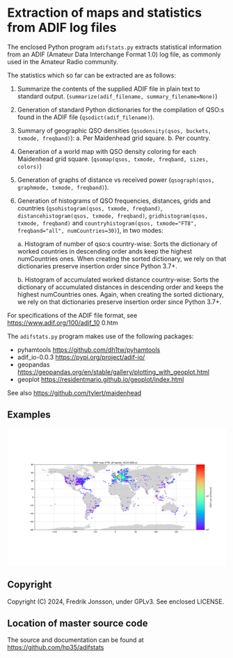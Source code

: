 # Extraction of maps and statistics from ADIF log files

The enclosed Python program `adifstats.py` extracts statistical information
from an ADIF (Amateur Data Interchange Format 1.0) log file, as commonly used
in the Amateur Radio community.

The statistics which so far can be extracted are as follows:

  1. Summarize the contents of the supplied ADIF file in plain text to standard
     output. (`summarize(adif_filename, summary_filename=None)`)

  2. Generation of standard Python dictionaries for the compilation of QSO:s
     found in the ADIF file (`qsodict(adif_filename)`).

  3. Summary of geographic QSO densities (`qsodensity(qsos, buckets, txmode,
     freqband)`):
        a. Per Maidenhead grid square.
        b. Per country.

  4. Generation of a world map with QSO density coloring for each Maidenhead
     grid square. (`qsomap(qsos, txmode, freqband, sizes, colors)`)

  5. Generation of graphs of distance vs received power (`qsograph(qsos,
     graphmode, txmode, freqband)`).

  6. Generation of histograms of QSO frequencies, distances, grids and
     countries (`qsohistogram(qsos, txmode, freqband)`,
     `distancehistogram(qsos, txmode, freqband)`,
     `gridhistogram(qsos, txmode, freqband)` and
     `countryhistogram(qsos, txmode="FT8", freqband="all", numCountries=30)`),
     in two modes:

        a. Histogram of number of qso:s country-wise:
           Sorts the dictionary of worked countries in descending order
           ands keep the highest numCountries ones. When creating the
           sorted dictionary, we rely on that dictionaries preserve
           insertion order since Python 3.7+.

        b. Histogram of accumulated worked distance country-wise:
           Sorts the dictionary of accumulated distances in descending
           order and keeps the highest numCountries ones. Again, when
           creating the sorted dictionary, we rely on that dictionaries
           preserve insertion order since Python 3.7+.

For specifications of the ADIF file format, see https://www.adif.org/100/adif_10
0.htm

The `adifstats.py` program makes use of the following packages:
   * pyhamtools       https://github.com/dh1tw/pyhamtools 
   * adif_io-0.0.3    https://pypi.org/project/adif-io/
   * geopandas  https://geopandas.org/en/stable/gallery/plotting_with_geoplot.html
   * geoplot    https://residentmario.github.io/geoplot/index.html

See also https://github.com/tylert/maidenhead

## Examples

![QSO map (mode=FT8, bands=all)](img/qsomap_uniform_qsodensity_FT8_all.png)

## Copyright
Copyright (C) 2024, Fredrik Jonsson, under GPLv3. See enclosed LICENSE.

## Location of master source code
The source and documentation can be found at https://github.com/hp35/adifstats
